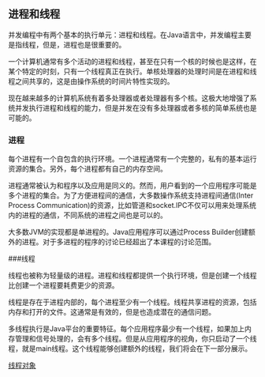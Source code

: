 ﻿## 进程和线程

并发编程中有两个基本的执行单元：进程和线程。在Java语言中，并发编程主要是指线程，但是，进程也是很重要的。

一个计算机通常有多个活动的进程和线程，甚至在只有一个核的时候也是这样，在某个特定的时刻，只有一个线程真正在执行。单核处理器的处理时间是在进程和线程之间共享的，这是由操作系统的时间片特性实现的。

现在越来越多的计算机系统有着多处理器或者处理器有多个核。这极大地增强了系统并发执行进程和线程的能力，但是并发在没有多处理器或者多核的简单系统也是可能的。

### 进程

每个进程有一个自包含的执行环境。一个进程通常有一个完整的，私有的基本运行资源的集合。另外，每个进程都有自己的内存空间。

进程通常被认为和程序以及应用是同义的。然而，用户看到的一个应用程序可能是多个进程的集合。为了方便进程间的通信，大多数操作系统支持进程间通信(Inter Process Communication)的资源，比如管道和socket.IPC不仅可以用来处理系统内的进程的通信，不同系统的进程之间也是可以的。

大多数JVM的实现都是单进程的。Java应用程序可以通过Process Builder创建额外的进程。对于多进程的程序的讨论已经超出了本课程的讨论范围。

###线程

线程也被称为轻量级的进程。进程和线程都提供一个执行环境，但是创建一个线程比创建一个进程要耗费更少的资源。

线程是存在于进程内部的，每个进程至少有一个线程。线程共享进程的资源，包括内存和打开的文件。这通常是有效的，但是也造成潜在的通信问题。

多线程执行是Java平台的重要特征。每个应用程序最少有一个线程，如果加上内存管理和信号处理的，会有多个线程。但是从应用程序的视角，你只启动了一个线程，就是main线程。这个线程能够创建额外的线程，我们将会在下一部分展示。

[线程对象](thread_object.md)

















